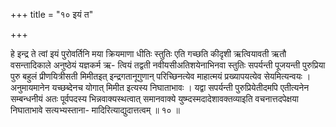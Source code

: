 +++
title = "१० इयं त"

+++

हे इन्द्र ते त्वां इयं पुरोवर्तिनि मया क्रियमाणा धीतिः स्तुतिः एति गच्छति कीदृशी ऋत्वियावती ऋतौ वसन्तादिकाले अनुष्ठेयं यज्ञकर्म ऋ- त्वियं तद्वती नवीयसीअतिशयेनाभिनवा स्तुतिः सपर्यन्ती पूजयन्ती पुरुप्रिया पुरु बहुलं प्रीणयित्रीसती मिमीतइत् इन्द्रगतानूगुणान् परिच्छिनत्येव माहात्मयं प्रख्यापयत्येव सेयमित्यन्वयः । अनुमायमानेन यच्छब्देनच योगात् मिमीत इत्यस्य निघाताभावः । यद्वा सपर्यन्ती पुरुप्रियेतीदमपि एतीत्यनेन सम्बन्धनीयं अतः पूर्वपदस्य भिन्नवाक्यस्थत्वात् समानवाक्ये युष्म्दस्मदादेशावक्तव्याइति वचनात्तदपेक्षया निघाताभावे सत्यभ्यस्ताना- मादिरित्याद्युदात्तत्वम् ॥ १० ॥